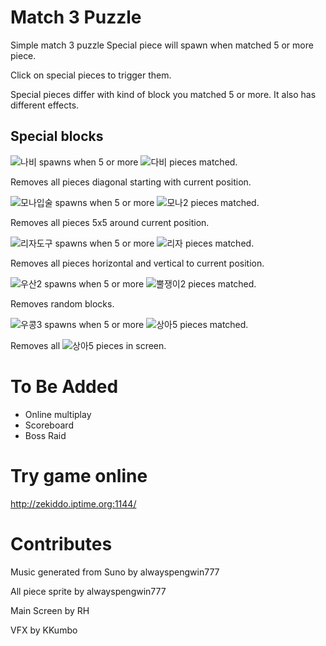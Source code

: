 # Match 3 Puzzle
Simple match 3 puzzle
Special piece will spawn when matched 5 or more piece.

Click on special pieces to trigger them.   

Special pieces differ with kind of block you matched 5 or more. It also has different effects.   

## Special blocks
![나비](https://github.com/user-attachments/assets/cf72afb8-d960-4915-ad5b-85cfb2908b59)
spawns when 5 or more ![다비](https://github.com/user-attachments/assets/9020ee13-a31a-4664-87a0-dbb34fdbe522) pieces matched.

Removes all pieces diagonal starting with current position.

![모나입술](https://github.com/user-attachments/assets/5f637ea4-a588-425e-bb48-a22ce7de72d9)
spawns when 5 or more ![모나2](https://github.com/user-attachments/assets/3ec627c6-a3a5-48de-b24f-6a81698e9b12) pieces matched.

Removes all pieces 5x5 around current position.

![리자도구](https://github.com/user-attachments/assets/cff93621-61d9-47d6-b081-d85ba8e47ff2)
spawns when 5 or more ![리자](https://github.com/user-attachments/assets/f53c932c-2335-40d8-98da-90519c160379) pieces matched.

Removes all pieces horizontal and vertical to current position.

![우산2](https://github.com/user-attachments/assets/0ea762c1-798d-471e-a943-cdf08752951e)
spawns when 5 or more ![뿔쟁이2](https://github.com/user-attachments/assets/b5add239-82fc-48a8-8e5d-2bd92a761bd0) pieces matched.

Removes random blocks.

![우콩3](https://github.com/user-attachments/assets/54a167d9-6a9d-45dd-b9a0-1424d04715f9)
spawns when 5 or more ![상아5](https://github.com/user-attachments/assets/5cf6f81d-f640-41f1-afb4-b1f1349b9710) pieces matched.

Removes all ![상아5](https://github.com/user-attachments/assets/5cf6f81d-f640-41f1-afb4-b1f1349b9710) pieces in screen.





# To Be Added
- Online multiplay
- Scoreboard
- Boss Raid

# Try game online
http://zekiddo.iptime.org:1144/

# Contributes
Music generated from Suno by alwayspengwin777

All piece sprite by alwayspengwin777

Main Screen by RH

VFX by KKumbo


